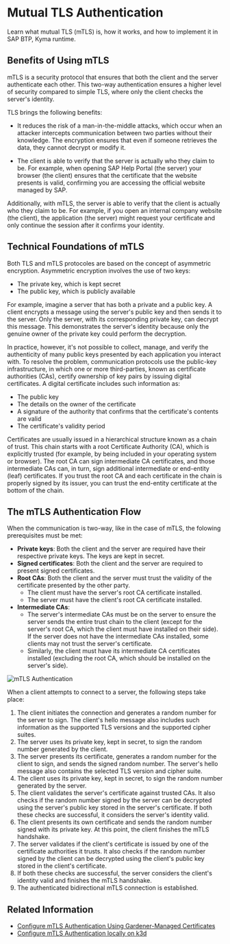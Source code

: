 # Mutual TLS Authentication
Learn what mutual TLS (mTLS) is, how it works, and how to implement it in SAP BTP, Kyma runtime.

## Benefits of Using mTLS
mTLS is a security protocol that ensures that both the client and the server authenticate each other. This two-way authentication ensures a higher level of security compared to simple TLS, where only the client checks the server's identity.

TLS brings the following benefits:

- It reduces the risk of a man-in-the-middle attacks, which occur when an attacker intercepts communication between two parties without their knowledge. The encryption ensures that even if someone retrieves the data, they cannot decrypt or modify it.

- The client is able to verify that the server is actually who they claim to be. For example, when opening SAP Help Portal (the server) your browser (the client) ensures that the certificate that the website presents is valid, confirming you are accessing the official website managed by SAP.

Additionally, with mTLS, the server is able to verify that the client is actually who they claim to be. For example, if you open an internal company website (the client), the application (the server) might request your certificate and only continue the session after it confirms your identity.

## Technical Foundations of mTLS
Both TLS and mTLS protocoles are based on the concept of asymmetric encryption. Asymmetric encryption involves the use of two keys:
- The private key, which is kept secret
- The public key, which is publicly available

For example, imagine a server that has both a private and a public key. A client encrypts a message using the server's public key and then sends it to the server. Only the server, with its corresponding private key, can decrypt this message. This demonstrates the server's identity because only the genuine owner of the private key could perform the decryption.

In practice, however, it's not possible to collect, manage, and verify the authenticity of many public keys presented by each application you interact with. To resolve the problem, communication protocols use the public-key infrastructure, in which one or more third-parties, known as certificate authorities (CAs), certify ownership of key pairs by issuing digital certificates. A digital certificate includes such information as:
- The public key
- The details on the owner of the certificate
- A signature of the authority that confirms that the certificate's contents are valid
- The certificate's validity period

Certificates are usually issued in a hierarchical structure known as a chain of trust. This chain starts with a root Certificate Authority (CA), which is explicitly trusted (for example, by being included in your operating system or browser). The root CA can sign intermediate CA certificates, and those intermediate CAs can, in turn, sign additional intermediate or end-entity (leaf) certificates. If you trust the root CA and each certificate in the chain is properly signed by its issuer, you can trust the end-entity certificate at the bottom of the chain.

## The mTLS Authentication Flow
When the communication is two-way, like in the case of mTLS, the folowing prerequisites must be met:
- **Private keys**: Both the client and the server are required have their respective private keys. The keys are kept in secret.
- **Signed certificates**: Both the client and the server are required to present signed certificates. 
- **Root CAs**: Both the client and the server must trust the validity of the certificate presented by the other party. 
  - The client must have the server's root CA certificate installed.
  - The server must have the client's root CA certificate installed.
- **Intermediate CAs**:
  - The server's intermediate CAs must be on the server to ensure the server sends the entire trust chain to the client (except for the server's root CA, which the client must have installed on their side). If the server does not have the intermediate CAs installed, some clients may not trust the server's certificate.
  - Similarly, the client must have its intermediate CA certificates installed (excluding the root CA, which should be installed on the server's side).
  
![mTLS Authentication](../assets/mtls.svg)

When a client attempts to connect to a server, the following steps take place:

1. The client initiates the connection and generates a random number for the server to sign. The client's hello message also includes such information as the supported TLS versions and the supported cipher suites.
2. The server uses its private key, kept in secret, to sign the random number generated by the client. 
3. The server presents its certificate, generates a random number for the client to sign, and sends the signed random number. The server's hello message also contains the selected TLS version and cipher suite.
4. The client uses its private key, kept in secret, to sign the random number generated by the server. 
5. The client validates the server's certificate against trusted CAs. It also checks if the random number signed by the server can be decrypted using the server's public key stored in the server's certificate. If both these checks are successful, it considers the server's identity valid. 
6. The client presents its own certificate and sends the random number signed with its private key. At this point, the client finishes the mTLS handshake.
7. The server validates if the client's certificate is issued by one of the certificate authorities it trusts. It also checks if the random number signed by the client can be decrypted using the client's public key stored in the client's certificate.
8. If both these checks are successful, the server considers the client's identity valid and finishes the mTLS handshake.
9. The authenticated bidirectional mTLS connection is established. 

## Related Information
- [Configure mTLS Authentication Using Gardener-Managed Certificates](./01-10-configure-mtls.md)
- [Configure mTLS Authentication locally on k3d](./configure-mtls-k3d.md)
